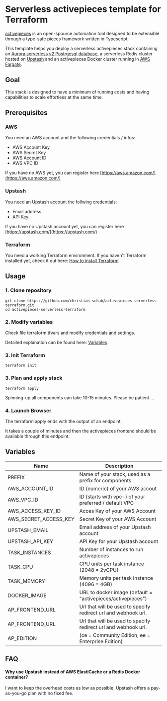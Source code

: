 # Serverless activepieces template for Terraform

[activepieces](https://www.activepieces.com/) is an open-spource automation tool designed to be extensible through a
type-safe pieces framework written in Typescript.

This template helps you deploy a serverless activepieces stack containing
an [Aurora serverless v2 Postrgesql database](https://aws.amazon.com/rds/aurora/serverless/), a serverless Redis cluster
hosted on [Upstash](https://upstash.com/) and an activepieces Docker cluster running
in [AWS Fargate](https://aws.amazon.com/fargate/).

## Goal

This stack is designed to have a minimum of running costs and having capabilities to scale effortless at the same time.

## Prerequisites

### AWS

You need an AWS account and the following credentials / infos:

- AWS Account Key
- AWS Secret Key
- AWS Account ID
- AWS VPC ID

If you have no AWS yet, you can register here
[https://aws.amazon.com/](https://aws.amazon.com/)

### Upstash

You need an Upstash account the follwing credentials:

- Email address
- API Key

If you have no Upstash account yet, you can register here
[https://upstash.com/](https://upstash.com/)

### Terraform

You need a working Terraform environment.
If you haven't Terraform installed yet, check it out here:
[How to install Terraform](https://developer.hashicorp.com/terraform/tutorials/aws-get-started/install-cli)

## Usage

### 1. Clone repository

```
git clone https://github.com/christian-schab/activepieces-serverless-terraform.git
cd activepieces-serverless-terraform
```

### 2. Modify variables

Check file terraform.tfvars and modify credentials and settings.

Detailed explanation can be found here: [Variables](#variables)

### 3. Init Terraform

```
terraform init
```

### 3. Plan and apply stack

```
terraform apply
```
Spinning-up all components can take 10-15 minutes. Please be patient ...

### 4. Launch Browser
The terraform apply ends with the output of an endpoint.

It takes a couple of minutes and then the activepieces frontend should be available through this endpoint.

## Variables

| Name                  | Description                                                   |
|-----------------------|---------------------------------------------------------------|
| PREFIX                | Name of your stack, used as a prefix for components           |
| AWS_ACCOUNT_ID        | ID (numeric) of your AWS accout                               |
| AWS_VPC_ID            | ID (starts with vpc-) of your preferred / default VPC         |
| AWS_ACCESS_KEY_ID     | Acces Key of your AWS Account                                 |
| AWS_SECRET_ACCESS_KEY | Secret Key of your AWS Account                                |
| UPSTASH_EMAIL         | Email address of your Upstash account                         |
| UPSTASH_API_KEY       | API Key for your Upstash account                              |
| TASK_INSTANCES        | Number of instances to run activepieces                       |
| TASK_CPU              | CPU units per task instance (2048 = 2vCPU)                    |
| TASK_MEMORY           | Memory units per task instance (4096 = 4GB)                   |
| DOCKER_IMAGE          | URL to docker image (default = "activepieces/activepieces")   |
| AP_FRONTEND_URL       | Url that will be used to specify redirect url and webhook url. |
| AP_FRONTEND_URL       | Url that will be used to specify redirect url and webhook url. |
| AP_EDITION            | (ce = Community Edition, ee = Enterprise Edition)             |

## FAQ

#### Why use Upstash instead of AWS ElastiCache or a Redis Docker container?

I want to keep the overhead costs as low as possible. Upstash offers a pay-as-you-go plan with no fixed fee.



